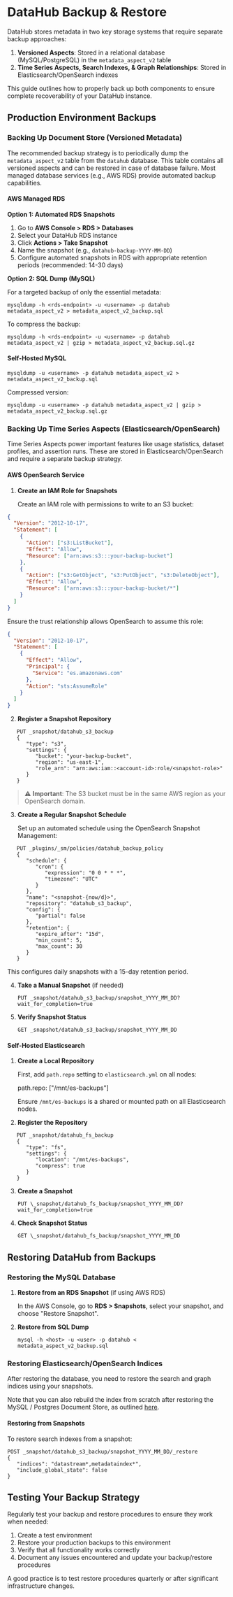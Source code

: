 # DataHub Backup & Restore

DataHub stores metadata in two key storage systems that require separate backup approaches:

1. **Versioned Aspects**: Stored in a relational database (MySQL/PostgreSQL) in the `metadata_aspect_v2` table
2. **Time Series Aspects, Search Indexes, & Graph Relationships**: Stored in Elasticsearch/OpenSearch indexes

This guide outlines how to properly back up both components to ensure complete recoverability of your DataHub instance.

## Production Environment Backups

### Backing Up Document Store (Versioned Metadata)

The recommended backup strategy is to periodically dump the `metadata_aspect_v2` table from the `datahub` database. This table contains all versioned aspects and can be restored in case of database failure. Most managed database services (e.g., AWS RDS) provide automated backup capabilities.

#### AWS Managed RDS

**Option 1: Automated RDS Snapshots**

1. Go to **AWS Console > RDS > Databases**
2. Select your DataHub RDS instance
3. Click **Actions > Take Snapshot**
4. Name the snapshot (e.g., `datahub-backup-YYYY-MM-DD`)
5. Configure automated snapshots in RDS with appropriate retention periods (recommended: 14-30 days)

**Option 2: SQL Dump (MySQL)**

For a targeted backup of only the essential metadata:

`mysqldump -h <rds-endpoint> -u <username> -p datahub metadata_aspect_v2 > metadata_aspect_v2_backup.sql`

To compress the backup:

`mysqldump -h <rds-endpoint> -u <username> -p datahub metadata_aspect_v2 | gzip > metadata_aspect_v2_backup.sql.gz`

#### Self-Hosted MySQL

`mysqldump -u <username> -p datahub metadata_aspect_v2 > metadata_aspect_v2_backup.sql`

Compressed version:

`mysqldump -u <username> -p datahub metadata_aspect_v2 | gzip > metadata_aspect_v2_backup.sql.gz`

### Backing Up Time Series Aspects (Elasticsearch/OpenSearch)

Time Series Aspects power important features like usage statistics, dataset profiles, and assertion runs. These are stored in Elasticsearch/OpenSearch and require a separate backup strategy.

#### AWS OpenSearch Service

1. **Create an IAM Role for Snapshots**

   Create an IAM role with permissions to write to an S3 bucket:

```json
{
  "Version": "2012-10-17",
  "Statement": [
    {
      "Action": ["s3:ListBucket"],
      "Effect": "Allow",
      "Resource": ["arn:aws:s3:::your-backup-bucket"]
    },
    {
      "Action": ["s3:GetObject", "s3:PutObject", "s3:DeleteObject"],
      "Effect": "Allow",
      "Resource": ["arn:aws:s3:::your-backup-bucket/*"]
    }
  ]
}
```

Ensure the trust relationship allows OpenSearch to assume this role:

```json
{
  "Version": "2012-10-17",
  "Statement": [
    {
      "Effect": "Allow",
      "Principal": {
        "Service": "es.amazonaws.com"
      },
      "Action": "sts:AssumeRole"
    }
  ]
}
```

2. **Register a Snapshot Repository**

```
   PUT _snapshot/datahub_s3_backup
   {
      "type": "s3",
      "settings": {
         "bucket": "your-backup-bucket",
         "region": "us-east-1",
         "role_arn": "arn:aws:iam::<account-id>:role/<snapshot-role>"
      }
   }
```

> ⚠️ **Important**: The S3 bucket must be in the same AWS region as your OpenSearch domain.

3. **Create a Regular Snapshot Schedule**

   Set up an automated schedule using the OpenSearch Snapshot Management:

```
   PUT _plugins/_sm/policies/datahub_backup_policy
   {
      "schedule": {
         "cron": {
            "expression": "0 0 * * *",
            "timezone": "UTC"
         }
      },
      "name": "<snapshot-{now/d}>",
      "repository": "datahub_s3_backup",
      "config": {
         "partial": false
      },
      "retention": {
         "expire_after": "15d",
         "min_count": 5,
         "max_count": 30
      }
   }
```

This configures daily snapshots with a 15-day retention period.

4. **Take a Manual Snapshot** (if needed)

   `PUT _snapshot/datahub_s3_backup/snapshot_YYYY_MM_DD?wait_for_completion=true`

5. **Verify Snapshot Status**

   `GET _snapshot/datahub_s3_backup/snapshot_YYYY_MM_DD`

#### Self-Hosted Elasticsearch

1. **Create a Local Repository**

   First, add `path.repo` setting to `elasticsearch.yml` on all nodes:

   path.repo: ["/mnt/es-backups"]

   Ensure `/mnt/es-backups` is a shared or mounted path on all Elasticsearch nodes.

2. **Register the Repository**

```
   PUT _snapshot/datahub_fs_backup
   {
      "type": "fs",
      "settings": {
         "location": "/mnt/es-backups",
         "compress": true
      }
   }
```

3. **Create a Snapshot**

   `PUT \_snapshot/datahub_fs_backup/snapshot_YYYY_MM_DD?wait_for_completion=true`

4. **Check Snapshot Status**

   `GET \_snapshot/datahub_fs_backup/snapshot_YYYY_MM_DD`

## Restoring DataHub from Backups

### Restoring the MySQL Database

1. **Restore from an RDS Snapshot** (if using AWS RDS)

   In the AWS Console, go to **RDS > Snapshots**, select your snapshot, and choose "Restore Snapshot".

2. **Restore from SQL Dump**

   `mysql -h <host> -u <user> -p datahub < metadata_aspect_v2_backup.sql`

### Restoring Elasticsearch/OpenSearch Indices

After restoring the database, you need to restore the search and graph indices using your snapshots.

Note that you can also rebuild the index from scratch after restoring the MySQL / Postgres Document Store,
as outlined [here](./restore-indices.md).

#### Restoring from Snapshots

To restore search indexes from a snapshot:

```
POST _snapshot/datahub_s3_backup/snapshot_YYYY_MM_DD/_restore
{
   "indices": "datastream*,metadataindex*",
   "include_global_state": false
}
```

## Testing Your Backup Strategy

Regularly test your backup and restore procedures to ensure they work when needed:

1. Create a test environment
2. Restore your production backups to this environment
3. Verify that all functionality works correctly
4. Document any issues encountered and update your backup/restore procedures

A good practice is to test restore procedures quarterly or after significant infrastructure changes.
